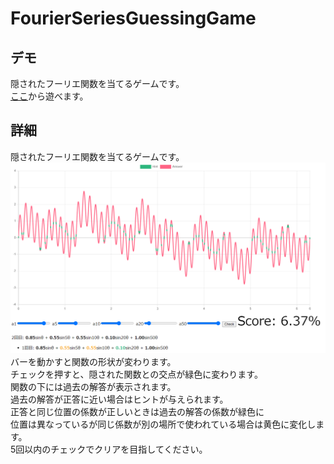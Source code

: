# FourierSeriesGuessingGame

## デモ
隠されたフーリエ関数を当てるゲームです。  
[ここ](https://bolero-fk.github.io/FourierSeriesGuessingGame/)から遊べます。  

## 詳細
隠されたフーリエ関数を当てるゲームです。  
![Demo Image](image/example.png)  
バーを動かすと関数の形状が変わります。  
チェックを押すと、隠された関数との交点が緑色に変わります。  
関数の下には過去の解答が表示されます。  
過去の解答が正答に近い場合はヒントが与えられます。  
正答と同じ位置の係数が正しいときは過去の解答の係数が緑色に  
位置は異なっているが同じ係数が別の場所で使われている場合は黄色に変化します。  
5回以内のチェックでクリアを目指してください。
